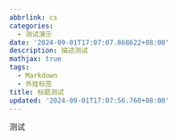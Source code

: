 ```yaml
---
abbrlink: cs
categories: 
  - 测试演示
date: '2024-09-01T17:07:07.868622+08:00'
description: 描述测试
mathjax: true
tags: 
  - Markdown
  - 外挂标签
title: 标题测试
updated: '2024-09-01T17:07:56.760+08:00'
---
```

测试

